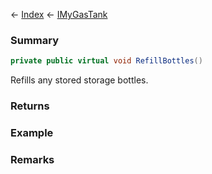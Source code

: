 ← [Index](Api-Index) ← [IMyGasTank](Sandbox.ModAPI.Ingame.IMyGasTank)

### Summary

```csharp
private public virtual void RefillBottles()
```

Refills any stored storage bottles.

### Returns

### Example

### Remarks

